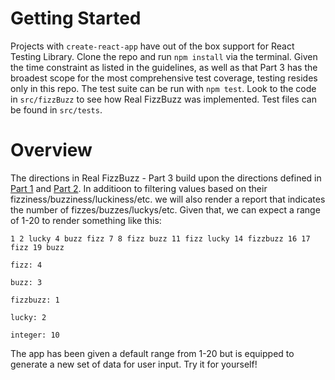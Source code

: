 # Getting Started
Projects with `create-react-app` have out of the box support for React Testing Library. Clone the repo and run `npm install` via the terminal. Given the time constraint as listed in the guidelines, as well as that Part 3 has the broadest scope for the most comprehensive test coverage, testing resides only in this repo. The test suite can be run with `npm test`. Look to the code in `src/fizzBuzz` to see how Real FizzBuzz was implemented. Test files can be found in `src/tests`.

# Overview
The directions in Real FizzBuzz - Part 3 build upon the directions defined in [Part 1](https://github.com/christopher-hague/real-fizz-buzz-1) and [Part 2](https://github.com/christopher-hague/real-fizz-buzz-2). In additioon to filtering values based on their fizziness/buzziness/luckiness/etc. we will also render a report that indicates the number of fizzes/buzzes/luckys/etc. Given that, we can expect a range of 1-20 to render something like this:  

`1 2 lucky 4 buzz fizz 7 8 fizz buzz 11 fizz lucky 14 fizzbuzz 16 17 fizz 19 buzz`  

`fizz: 4`  

`buzz: 3`  

`fizzbuzz: 1`  

`lucky: 2`  

`integer: 10`  


The app has been given a default range from 1-20 but is equipped to generate a new set of data for user input. Try it for yourself!